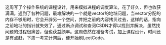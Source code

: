 这周写了个操作系统的课程设计，用来模拟进程的调度算法，花了好久，但也收获满满，遇到了各种问题，最难解决的一个就是vector的地址问题，当vector分配的内存不够用时，它会开辟另一个空间，并把之前的内容拷贝过去，这样的话，指向之前地址的指针就失效了，通过断点调试和查阅CSDN才得以找到并解决，虽然找问题的过程很痛苦，但也获益颇丰。这周依然在准备考试，加上课程设计，时间还是有点赶，下周一考完计网后，便开始刷LeetCode。

